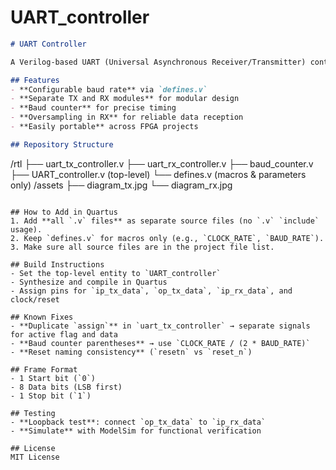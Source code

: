 # UART_controller
```markdown
# UART Controller

A Verilog-based UART (Universal Asynchronous Receiver/Transmitter) controller with separate transmit and receive modules, a baud rate generator, and a clean top-level design for Quartus integration.

## Features
- **Configurable baud rate** via `defines.v`
- **Separate TX and RX modules** for modular design
- **Baud counter** for precise timing
- **Oversampling in RX** for reliable data reception
- **Easily portable** across FPGA projects

## Repository Structure
```

/rtl
├── uart\_tx\_controller.v
├── uart\_rx\_controller.v
├── baud\_counter.v
├── UART\_controller.v (top-level)
└── defines.v (macros & parameters only)
/assets
├── diagram\_tx.jpg
└── diagram\_rx.jpg

```

## How to Add in Quartus
1. Add **all `.v` files** as separate source files (no `.v` `include` usage).
2. Keep `defines.v` for macros only (e.g., `CLOCK_RATE`, `BAUD_RATE`).
3. Make sure all source files are in the project file list.

## Build Instructions
- Set the top-level entity to `UART_controller`
- Synthesize and compile in Quartus
- Assign pins for `ip_tx_data`, `op_tx_data`, `ip_rx_data`, and clock/reset

## Known Fixes
- **Duplicate `assign`** in `uart_tx_controller` → separate signals for active flag and data
- **Baud counter parentheses** → use `CLOCK_RATE / (2 * BAUD_RATE)`
- **Reset naming consistency** (`resetn` vs `reset_n`)

## Frame Format
- 1 Start bit (`0`)
- 8 Data bits (LSB first)
- 1 Stop bit (`1`)

## Testing
- **Loopback test**: connect `op_tx_data` to `ip_rx_data`
- **Simulate** with ModelSim for functional verification

## License
MIT License
```

